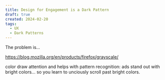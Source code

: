 ```yaml
---
title: Design for Engagement is a Dark Pattern
draft: true
created: 2024-02-20
tags:
  - UX
  - Dark Patterns
---
```


The problem is...

https://blog.mozilla.org/en/products/firefox/grayscale/

color draw attention and helps with pattern recognition: ads stand out with
bright colors... so you learn to unciously scroll past bright colors.
